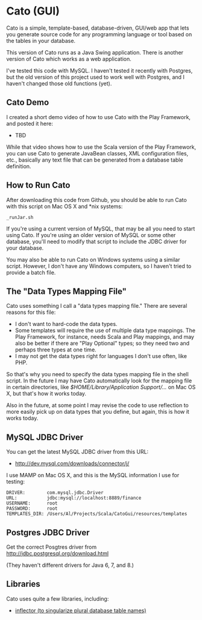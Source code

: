 Cato (GUI)
==========

Cato is a simple, template-based, database-driven, GUI/web app that lets you generate
source code for any programming language or tool based on the tables in your database.

This version of Cato runs as a Java Swing application. There is another version
of Cato which works as a web application.

I've tested this code with MySQL. I haven't tested it recently with Postgres, but
the old version of this project used to work well with Postgres, and I haven't 
changed those old functions (yet).


Cato Demo
---------

I created a short demo video of how to use Cato with the Play Framework, and posted
it here:

* TBD

While that video shows how to use the Scala version of the Play Framework, you can
use Cato to generate JavaBean classes, XML configuration files, etc., basically 
any text file that can be generated from a database table definition.


How to Run Cato
---------------

After downloading this code from Github, you should be able to run Cato
with this script on Mac OS X and *nix systems:

    _runJar.sh

If you're using a current version of MySQL, that may be all you need to
start using Cato. If you're using an older version of MySQL or some other
database, you'll need to modify that script to include the JDBC driver
for your database.

You may also be able to run Cato on Windows systems using a similar script.
However, I don't have any Windows computers, so I haven't tried to provide
a batch file.


The "Data Types Mapping File"
-----------------------------

Cato uses something I call a "data types mapping file." There are several reasons for this
file:

* I don't want to hard-code the data types.
* Some templates will require the use of multiple data type mappings.
  The Play Framework, for instance, needs Scala and Play mappings, and may
  also be better if there are "Play Optional" types; so they need two and
  perhaps three types at one time.
* I may not get the data types right for languages I don't use often, like PHP.

So that's why you need to specify the data types mapping file in the shell
script. In the future I may have Cato automatically look for the mapping file
in certain directories, like _$HOME/Library/Application Support/..._ on Mac OS X,
but that's how it works today.

Also in the future, at some point I may revise the code to use reflection to more
easily pick up on data types that you define, but again, this is how it works
today.


MySQL JDBC Driver
-----------------

You can get the latest MySQL JDBC driver from this URL:

* http://dev.mysql.com/downloads/connector/j/

I use MAMP on Mac OS X, and this is the MySQL information I use for testing:

    DRIVER:        com.mysql.jdbc.Driver
    URL:           jdbc:mysql://localhost:8889/finance
    USERNAME:      root
    PASSWORD:      root
    TEMPLATES_DIR: /Users/Al/Projects/Scala/CatoGui/resources/templates


Postgres JDBC Driver
--------------------

Get the correct Posgtres driver from http://jdbc.postgresql.org/download.html

(They haven't different drivers for Java 6, 7, and 8.)


Libraries
---------

Cato uses quite a few libraries, including:

* [inflector (to singularize plural database table names)](https://github.com/philliphaines/inflector)







